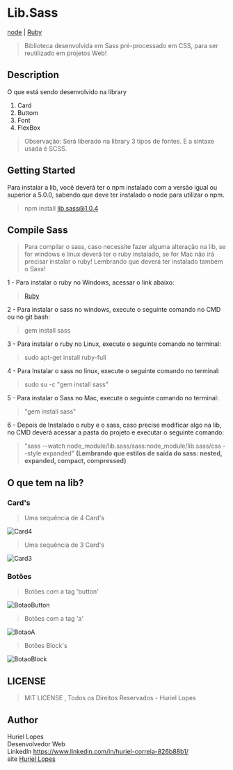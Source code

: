 # Lib.Sass

[node](https://nodejs.org/en/) | [Ruby](https://www.ruby-lang.org/pt/downloads/)

> Biblioteca desenvolvida em Sass pré-processado em CSS, para ser reutilizado em projetos Web!

## Description

O que está sendo desenvolvido na library

<ol>
	<li>Card</li>
	<li>Buttom</li>
	<li>Font</li>
	<li>FlexBox</li>
</ol>

> Observação: Será liberado na library 3 tipos de fontes. E a sintaxe usada é SCSS.

## Getting Started

Para instalar a lib, você deverá ter o npm instalado com a versão igual ou superior a 5.0.0, sabendo que deve ter instalado o node para utilizar o npm.

> npm install lib.sass@1.0.4

## Compile Sass

> Para compilar o sass, caso necessite fazer alguma alteração na lib, se for windows e linux deverá ter o ruby instalado, se for Mac não irá precisar instalar o ruby! Lembrando que deverá ter instalado também o Sass!

1 - Para instalar o ruby no Windows, acessar o link abaixo: 
	
>	[Ruby](https://www.ruby-lang.org/pt/downloads/)

2 - Para instalar o sass no windows, execute o seguinte comando no CMD ou no git bash:

>	gem install sass

3 - Para instalar o ruby no Linux, execute o seguinte comando no terminal:
	
>	sudo apt-get install ruby-full

4 - Para Instalar o sass no linux, execute o seguinte comando no terminal: 

>	sudo su -c "gem install sass"

5 - Para instalar o Sass no Mac, execute o seguinte comando no terminal: 

>	"gem install sass"

6 - Depois de Instalado o ruby e o sass, caso precise modificar algo na lib, no CMD deverá acessar a pasta do projeto e executar o seguinte comando: 

>	"sass --watch node_module/lib.sass/sass:node_module/lib.sass/css --style expanded" <strong>(Lembrando que estilos de saída do sass: nested, expanded, compact, compressed)</strong>

## O que tem na lib?

### Card's

> Uma sequência de 4 Card's

![Card4](http://cdn.lopes.tech/imagens/card-4.JPG)

> Uma sequência de 3 Card's

![Card3](http://cdn.lopes.tech/imagens/card-3.JPG)

### Botões

> Botões com a tag 'button'

![BotaoButton](http://cdn.lopes.tech/imagens/button-tagButton.JPG)

> Botões com a tag 'a'

![BotaoA](http://cdn.lopes.tech/imagens/button-tagA.JPG)

> Botões Block's

![BotaoBlock](http://cdn.lopes.tech/imagens/button-ButtonBlock.JPG)

## LICENSE

> MIT LICENSE , Todos os Direitos Reservados - Huriel Lopes

## Author

Huriel Lopes <br />
Desenvolvedor Web <br />
LinkedIn <a href="https://www.linkedin.com/in/huriel-correia-826b88b1/" target="_blank">https://www.linkedin.com/in/huriel-correia-826b88b1/</a> <br />
site [Huriel Lopes](https://huriellopes.github.io)